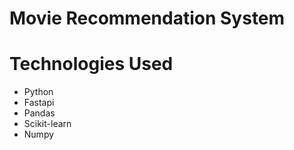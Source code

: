 # Movie Recommendation System

# Technologies Used
- Python
- Fastapi
- Pandas
- Scikit-learn
- Numpy